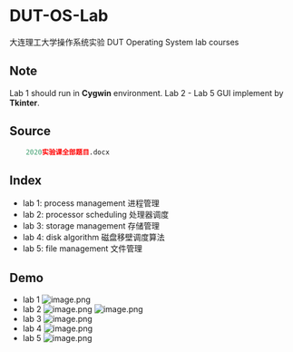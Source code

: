 # DUT-OS-Lab
大连理工大学操作系统实验 DUT Operating System lab courses

## Note
Lab 1 should run in **Cygwin** environment. Lab 2 - Lab 5 GUI implement by **Tkinter**. 

## Source
``` python
    2020实验课全部题目.docx
```

## Index
- lab 1: process management 进程管理
- lab 2: processor scheduling 处理器调度
- lab 3: storage management 存储管理
- lab 4: disk algorithm 磁盘移壁调度算法
- lab 5: file management 文件管理
  
## Demo
- lab 1
  ![image.png](https://i.loli.net/2020/11/14/PKH5cBGWQYLeN9y.png)
- lab 2
  ![image.png](https://i.loli.net/2020/11/14/QtpZJYR8GmUBrAV.png)
  ![image.png](https://i.loli.net/2020/11/14/di4NlumVIpc6JPq.png)
- lab 3
  ![image.png](https://i.loli.net/2020/11/14/PrhvzixawKZ1uMO.png)
- lab 4
  ![image.png](https://i.loli.net/2020/11/14/FQfbGsH5oZkqAd2.png)
- lab 5
  ![image.png](https://i.loli.net/2020/11/14/T3iM7hUA2VeYIDy.png)
